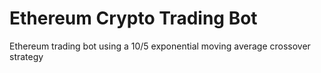 # Ethereum Crypto Trading Bot
Ethereum trading bot using a 10/5 exponential moving average crossover strategy
